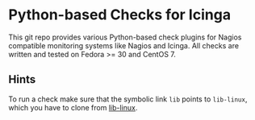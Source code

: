 # Python-based Checks for Icinga

This git repo provides various Python-based check plugins for Nagios compatible monitoring systems like Nagios and Icinga. All checks are written and tested on Fedora >= 30 and CentOS 7.


## Hints

To run a check make sure that the symbolic link `lib` points to `lib-linux`, which you have to clone from [lib-linux](https://gitlab.com/linuxfabrik-icinga-plugins/lib-linux).

